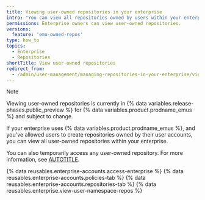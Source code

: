 ```yaml
---
title: Viewing user-owned repositories in your enterprise
intro: "You can view all repositories owned by users within your enterprise."
permissions: Enterprise owners can view user-owned repositories.
versions:
  feature: 'emu-owned-repos'
type: how_to
topics:
  - Enterprise
  - Repositories
shortTitle: View user-owned repositories
redirect_from:
  - /admin/user-management/managing-repositories-in-your-enterprise/viewing-user-owned-repositories-in-your-enterprise
---
```


> [!NOTE]
> Viewing user-owned repositories is currently in {% data variables.release-phases.public_preview %} for {% data variables.product.prodname_emus %} and subject to change.

If your enterprise uses {% data variables.product.prodname_emus %}, and you've allowed users to create repositories owned by their user accounts, you can view all user-owned repositories within your enterprise.

You can also temporarily access any user-owned repository. For more information, see [AUTOTITLE](/admin/user-management/managing-repositories-in-your-enterprise/accessing-user-owned-repositories-in-your-enterprise).

{% data reusables.enterprise-accounts.access-enterprise %}
{% data reusables.enterprise-accounts.policies-tab %}
{% data reusables.enterprise-accounts.repositories-tab %}
{% data reusables.enterprise.view-user-namespace-repos %}
